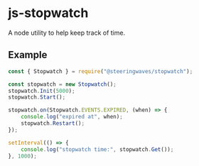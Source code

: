 # js-stopwatch

A node utility to help keep track of time.

## Example

```js
const { Stopwatch } = require("@steeringwaves/stopwatch");

const stopwatch = new Stopwatch();
stopwatch.Init(5000);
stopwatch.Start();

stopwatch.on(Stopwatch.EVENTS.EXPIRED, (when) => {
	console.log("expired at", when);
	stopwatch.Restart();
});

setInterval(() => {
	console.log("stopwatch time:", stopwatch.Get());
}, 1000);

```

